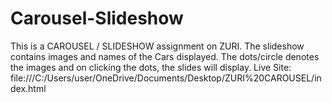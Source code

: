 # Carousel-Slideshow
This is a CAROUSEL / SLIDESHOW assignment on ZURI. The slideshow contains images and names of the Cars displayed. 
The dots/circle denotes the images and on clicking the dots, the slides will display.
Live Site: file:///C:/Users/user/OneDrive/Documents/Desktop/ZURI%20CAROUSEL/index.html



